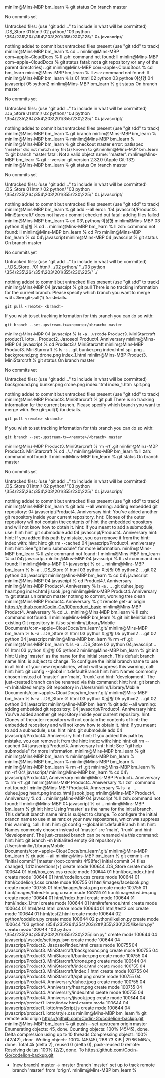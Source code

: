 minlim@Mins-MBP bm_learn % git status
On branch master

No commits yet

Untracked files:
  (use "git add <file>..." to include in what will be committed)
        .DS_Store
        01 html/
        02 python/
        "03 python \354\235\264\354\203\201\355\230\225/"
        04 javascript/

nothing added to commit but untracked files present (use "git add" to track)
minlim@Mins-MBP bm_learn % cd ..
minlim@Mins-MBP com~apple~CloudDocs % ll
zsh: command not found: ll
minlim@Mins-MBP com~apple~CloudDocs % git status
fatal: not a git repository (or any of the parent directories): .git
minlim@Mins-MBP com~apple~CloudDocs % cd bm_learn 
minlim@Mins-MBP bm_learn % ll
zsh: command not found: ll
minlim@Mins-MBP bm_learn % ls
01 html                 02 python               03 python 이상형        04 javascript           05 python2
minlim@Mins-MBP bm_learn % git status
On branch master

No commits yet

Untracked files:
  (use "git add <file>..." to include in what will be committed)
        .DS_Store
        01 html/
        02 python/
        "03 python \354\235\264\354\203\201\355\230\225/"
        04 javascript/

nothing added to commit but untracked files present (use "git add" to track)
minlim@Mins-MBP bm_learn % git branch
minlim@Mins-MBP bm_learn % 
minlim@Mins-MBP bm_learn % 
minlim@Mins-MBP bm_learn % 
minlim@Mins-MBP bm_learn % git checkout master
error: pathspec 'master' did not match any file(s) known to git
minlim@Mins-MBP bm_learn % git branch master
fatal: Not a valid object name: 'master'.
minlim@Mins-MBP bm_learn % git --version
git version 2.32.0 (Apple Git-132)
minlim@Mins-MBP bm_learn % git status
On branch master

No commits yet

Untracked files:
  (use "git add <file>..." to include in what will be committed)
        .DS_Store
        01 html/
        02 python/
        "03 python \354\235\264\354\203\201\355\230\225/"
        04 javascript/

nothing added to commit but untracked files present (use "git add" to track)
minlim@Mins-MBP bm_learn % git add --all
error: '04 javascript/Product3. MiniStarcraft/' does not have a commit checked out
fatal: adding files failed
minlim@Mins-MBP bm_learn % cd 03\ python\ 이상형 
minlim@Mins-MBP 03 python 이상형 % cd ..
minlim@Mins-MBP bm_learn % ll
zsh: command not found: ll
minlim@Mins-MBP bm_learn % cd Pro
minlim@Mins-MBP bm_learn % cd 04\ javascript 
minlim@Mins-MBP 04 javascript % git status
On branch master

No commits yet

Untracked files:
  (use "git add <file>..." to include in what will be committed)
        ../.DS_Store
        ../01 html/
        ../02 python/
        "../03 python \354\235\264\354\203\201\355\230\225/"
        ./

nothing added to commit but untracked files present (use "git add" to track)
minlim@Mins-MBP 04 javascript % git pull
There is no tracking information for the current branch.
Please specify which branch you want to merge with.
See git-pull(1) for details.

    git pull <remote> <branch>

If you wish to set tracking information for this branch you can do so with:

    git branch --set-upstream-to=<remote>/<branch> master

minlim@Mins-MBP 04 javascript % ls -a
.                       .vscode                 Product3. MiniStarcraft product1. lotto
..                      Product2. Jasoseol      Product4. Anniversary
minlim@Mins-MBP 04 javascript % cd Product3.\ MiniStarcraft 
minlim@Mins-MBP Product3. MiniStarcraft % ls -a
.               .git            bunker.png      index.html      spit.png
..              background.png  drone.png       index_1.html
minlim@Mins-MBP Product3. MiniStarcraft % git status
On branch master

No commits yet

Untracked files:
  (use "git add <file>..." to include in what will be committed)
        background.png
        bunker.png
        drone.png
        index.html
        index_1.html
        spit.png

nothing added to commit but untracked files present (use "git add" to track)
minlim@Mins-MBP Product3. MiniStarcraft % git pull
There is no tracking information for the current branch.
Please specify which branch you want to merge with.
See git-pull(1) for details.

    git pull <remote> <branch>

If you wish to set tracking information for this branch you can do so with:

    git branch --set-upstream-to=<remote>/<branch> master

minlim@Mins-MBP Product3. MiniStarcraft % rm -rf .git
minlim@Mins-MBP Product3. MiniStarcraft % cd ../../
minlim@Mins-MBP bm_learn % ll
zsh: command not found: ll
minlim@Mins-MBP bm_learn % git status
On branch master

No commits yet

Untracked files:
  (use "git add <file>..." to include in what will be committed)
        .DS_Store
        01 html/
        02 python/
        "03 python \354\235\264\354\203\201\355\230\225/"
        04 javascript/

nothing added to commit but untracked files present (use "git add" to track)
minlim@Mins-MBP bm_learn % git add --all
warning: adding embedded git repository: 04 javascript/Product4. Anniversary
hint: You've added another git repository inside your current repository.
hint: Clones of the outer repository will not contain the contents of
hint: the embedded repository and will not know how to obtain it.
hint: If you meant to add a submodule, use:
hint: 
hint:   git submodule add <url> 04 javascript/Product4. Anniversary
hint: 
hint: If you added this path by mistake, you can remove it from the
hint: index with:
hint: 
hint:   git rm --cached 04 javascript/Product4. Anniversary
hint: 
hint: See "git help submodule" for more information.
minlim@Mins-MBP bm_learn % ll
zsh: command not found: ll
minlim@Mins-MBP bm_learn % cd 04\ javascript 
minlim@Mins-MBP 04 javascript % ll
zsh: command not found: ll
minlim@Mins-MBP 04 javascript % cd ..
minlim@Mins-MBP bm_learn % ls -a
.                       .DS_Store               01 html                 03 python 이상형        05 python2
..                      .git                    02 python               04 javascript
minlim@Mins-MBP bm_learn % cd 04\ javascript 
minlim@Mins-MBP 04 javascript % cd Product4.\ Anniversary 
minlim@Mins-MBP Product4. Anniversary % ls -a
.               ..              .git            duhee.jpeg      heart.png       index.html      jisook.jpeg
minlim@Mins-MBP Product4. Anniversary % git status
On branch master
nothing to commit, working tree clean
minlim@Mins-MBP Product4. Anniversary % git remote get-url origin
https://github.com/Codin-Go/100product_basic
minlim@Mins-MBP Product4. Anniversary % cd ../..
minlim@Mins-MBP bm_learn % ll
zsh: command not found: ll
minlim@Mins-MBP bm_learn % git init
Reinitialized existing Git repository in /Users/minlim/Library/Mobile Documents/com~apple~CloudDocs/bm_learn/.git/
minlim@Mins-MBP bm_learn % ls -a 
.                       .DS_Store               01 html                 03 python 이상형        05 python2
..                      .git                    02 python               04 javascript
minlim@Mins-MBP bm_learn % rm -rf .git 
minlim@Mins-MBP bm_learn % ls -a
.                       .DS_Store               02 python               04 javascript
..                      01 html                 03 python 이상형        05 python2
minlim@Mins-MBP bm_learn % git init
hint: Using 'master' as the name for the initial branch. This default branch name
hint: is subject to change. To configure the initial branch name to use in all
hint: of your new repositories, which will suppress this warning, call:
hint: 
hint:   git config --global init.defaultBranch <name>
hint: 
hint: Names commonly chosen instead of 'master' are 'main', 'trunk' and
hint: 'development'. The just-created branch can be renamed via this command:
hint: 
hint:   git branch -m <name>
Initialized empty Git repository in /Users/minlim/Library/Mobile Documents/com~apple~CloudDocs/bm_learn/.git/
minlim@Mins-MBP bm_learn % ls -a
.                       .DS_Store               01 html                 03 python 이상형        05 python2
..                      .git                    02 python               04 javascript
minlim@Mins-MBP bm_learn % git add --all
warning: adding embedded git repository: 04 javascript/Product4. Anniversary
hint: You've added another git repository inside your current repository.
hint: Clones of the outer repository will not contain the contents of
hint: the embedded repository and will not know how to obtain it.
hint: If you meant to add a submodule, use:
hint: 
hint:   git submodule add <url> 04 javascript/Product4. Anniversary
hint: 
hint: If you added this path by mistake, you can remove it from the
hint: index with:
hint: 
hint:   git rm --cached 04 javascript/Product4. Anniversary
hint: 
hint: See "git help submodule" for more information.
minlim@Mins-MBP bm_learn % git 
minlim@Mins-MBP bm_learn % 
minlim@Mins-MBP bm_learn % 
minlim@Mins-MBP bm_learn % 
minlim@Mins-MBP bm_learn % 
minlim@Mins-MBP bm_learn % rm -rf .git 
minlim@Mins-MBP bm_learn % rm -rf 04\ javascript/
minlim@Mins-MBP bm_learn % cd 04\ javascript/Product4.\ Anniversary 
minlim@Mins-MBP Product4. Anniversary % rm -rf .git 
minlim@Mins-MBP Product4. Anniversary % l
zsh: command not found: l
minlim@Mins-MBP Product4. Anniversary % ls -a
.               ..              duhee.jpeg      heart.png       index.html      jisook.jpeg
minlim@Mins-MBP Product4. Anniversary % cd ..
minlim@Mins-MBP 04 javascript % ll
zsh: command not found: ll
minlim@Mins-MBP 04 javascript % cd ..
minlim@Mins-MBP bm_learn % git init
hint: Using 'master' as the name for the initial branch. This default branch name
hint: is subject to change. To configure the initial branch name to use in all
hint: of your new repositories, which will suppress this warning, call:
hint: 
hint:   git config --global init.defaultBranch <name>
hint: 
hint: Names commonly chosen instead of 'master' are 'main', 'trunk' and
hint: 'development'. The just-created branch can be renamed via this command:
hint: 
hint:   git branch -m <name>
Initialized empty Git repository in /Users/minlim/Library/Mobile Documents/com~apple~CloudDocs/bm_learn/.git/
minlim@Mins-MBP bm_learn % git add --all
minlim@Mins-MBP bm_learn % git commit -m "initial commit"
[master (root-commit) 4f98fec] initial commit
 34 files changed, 1412 insertions(+)
 create mode 100644 .DS_Store
 create mode 100644 01 html/box_css.css
 create mode 100644 01 html/box_index.html
 create mode 100644 01 html/codelion.css
 create mode 100644 01 html/codelion_1.css
 create mode 100755 01 html/images/facebook.png
 create mode 100755 01 html/images/insta.png
 create mode 100755 01 html/images/linked-in.png
 create mode 100755 01 html/images/twitter.png
 create mode 100644 01 html/index.html
 create mode 100644 01 html/index_1.html
 create mode 100644 01 html/reference.html
 create mode 100644 01 html/test.html
 create mode 100644 01 html/test2.css
 create mode 100644 01 html/test2.html
 create mode 100644 02 python/codelion.py
 create mode 100644 02 python/likelion.py
 create mode 100644 "03 python \354\235\264\354\203\201\355\230\225/likelion.py"
 create mode 100644 "03 python \354\235\264\354\203\201\355\230\225/lion.py"
 create mode 100644 04 javascript/.vscode/settings.json
 create mode 100644 04 javascript/Product2. Jasoseol/index.html
 create mode 100755 04 javascript/Product3. MiniStarcraft/background.png
 create mode 100755 04 javascript/Product3. MiniStarcraft/bunker.png
 create mode 100755 04 javascript/Product3. MiniStarcraft/drone.png
 create mode 100644 04 javascript/Product3. MiniStarcraft/index.html
 create mode 100755 04 javascript/Product3. MiniStarcraft/index_1.html
 create mode 100755 04 javascript/Product3. MiniStarcraft/spit.png
 create mode 100755 04 javascript/Product4. Anniversary/duhee.jpeg
 create mode 100755 04 javascript/Product4. Anniversary/heart.png
 create mode 100755 04 javascript/Product4. Anniversary/index.html
 create mode 100755 04 javascript/Product4. Anniversary/jisook.jpeg
 create mode 100644 04 javascript/product1. lotto/index.html
 create mode 100644 04 javascript/product1. lotto/myScript.js
 create mode 100644 04 javascript/product1. lotto/style.css
minlim@Mins-MBP bm_learn % git remote add origin https://github.com/Codin-Go/codelion-backup.git
minlim@Mins-MBP bm_learn % git push --set-upstream origin master
Enumerating objects: 45, done.
Counting objects: 100% (45/45), done.
Delta compression using up to 10 threads
Compressing objects: 100% (42/42), done.
Writing objects: 100% (45/45), 268.73 KiB | 29.86 MiB/s, done.
Total 45 (delta 2), reused 0 (delta 0), pack-reused 0
remote: Resolving deltas: 100% (2/2), done.
To https://github.com/Codin-Go/codelion-backup.git
 * [new branch]      master -> master
Branch 'master' set up to track remote branch 'master' from 'origin'.
minlim@Mins-MBP bm_learn % 
